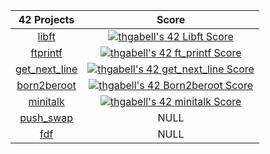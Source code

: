 | 42 Projects                                                              | Score         |
|:------------------------------------------------------------------------:|:-------------:|
| <a href="https://github.com/thgabell/libft">libft</a>                    | <a href="https://github.com/JaeSeoKim/badge42"><img src="https://badge42.vercel.app/api/v2/cld4639q000260fmb8wkdgfhq/project/2579869" alt="thgabell's 42 Libft Score" /></a>              |
| <a href="#">ftprintf</a>                                                 | <a href="https://github.com/JaeSeoKim/badge42"><img src="https://badge42.vercel.app/api/v2/cld4639q000260fmb8wkdgfhq/project/2608921" alt="thgabell's 42 ft_printf Score" /></a>          |
| <a href="https://github.com/thgabell/get_next_line">get_next_line</a>    | <a href="https://github.com/JaeSeoKim/badge42"><img src="https://badge42.vercel.app/api/v2/cld4639q000260fmb8wkdgfhq/project/2608919" alt="thgabell's 42 get_next_line Score" /></a>      |
| <a href="#">born2beroot</a>                                              | <a href="https://github.com/JaeSeoKim/badge42"><img src="https://badge42.vercel.app/api/v2/cld4639q000260fmb8wkdgfhq/project/2608920" alt="thgabell's 42 Born2beroot Score" /></a>        |
| <a href="#">minitalk</a>                                                 | <a href="https://github.com/JaeSeoKim/badge42"><img src="https://badge42.vercel.app/api/v2/cld4639q000260fmb8wkdgfhq/project/2897660" alt="thgabell's 42 minitalk Score" /></a>        |
| <a href="https://github.com/thgabell/push_swap">push_swap</a>            | NULL          |
| <a href="#">fdf</a>                                                      | NULL          |
<!--
**thgabell/thgabell** is a ✨ _special_ ✨ repository because its `README.md` (this file) appears on your GitHub profile.

Here are some ideas to get you started:

- 🔭 I’m currently working on ...
- 🌱 I’m currently learning ...
- 👯 I’m looking to collaborate on ...
- 🤔 I’m looking for help with ...
- 💬 Ask me about ...
- 📫 How to reach me: ...
- 😄 Pronouns: ...
- ⚡ Fun fact: ...
-->
